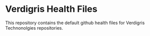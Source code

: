 # Verdigris Health Files

This repository contains the default github health files for Verdigris Technonolgies repositories.
